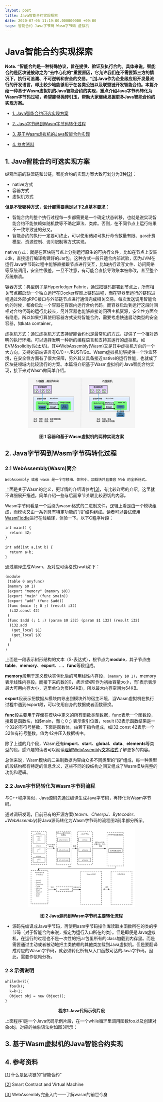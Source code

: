 ```yaml
---
layout: post
title: Java智能合约实现探索
date: 2020-07-06 11:19:00.000000000 +09:00
tags: 智能合约 Java字节码 Wasm字节码 虚拟机
---
```



# Java智能合约实现探索

**Note. “智能合约是一种特殊协议，旨在提供、验证及执行合约。具体来说，智能合约是区块链被称之为“去中心化的”重要原因，它允许我们在不需要第三方的情况下，执行可追溯、不可逆转和安全的交易。“[[1]](http://www.woshipm.com/blockchain/1442574.html)Java作为企业级应用开发最流行的开发语言，却比较少地能够用于在各类公链以及联盟链开发智能合约。本篇介绍一种基于Wasm虚拟机的Java智能合约的实现，重点介绍Java字节码转化为Wasm字节码过程，希望能够抛砖引玉，帮助大家继续发掘更多Java智能合约的实现方案。**

- [1. Java智能合约可选实现方案](https://github.com/berryjam/berryjam.github.io/blob/master/_posts/2020-06-20-Java%E6%99%BA%E8%83%BD%E5%90%88%E7%BA%A6%E5%AE%9E%E7%8E%B0%E6%8E%A2%E7%B4%A2.md#1-java%E6%99%BA%E8%83%BD%E5%90%88%E7%BA%A6%E5%8F%AF%E9%80%89%E5%AE%9E%E7%8E%B0%E6%96%B9%E6%A1%88)

- [2. Java字节码到Wasm字节码转化过程](https://github.com/berryjam/berryjam.github.io/blob/master/_posts/2020-06-20-Java%E6%99%BA%E8%83%BD%E5%90%88%E7%BA%A6%E5%AE%9E%E7%8E%B0%E6%8E%A2%E7%B4%A2.md#2-java%E5%AD%97%E8%8A%82%E7%A0%81%E5%88%B0wasm%E5%AD%97%E8%8A%82%E7%A0%81%E8%BD%AC%E5%8C%96%E8%BF%87%E7%A8%8B)

- [3. 基于Wasm虚拟机的Java智能合约实现](https://github.com/berryjam/berryjam.github.io/blob/master/_posts/2020-06-20-Java%E6%99%BA%E8%83%BD%E5%90%88%E7%BA%A6%E5%AE%9E%E7%8E%B0%E6%8E%A2%E7%B4%A2.md#3-%E5%9F%BA%E4%BA%8Ewasm%E8%99%9A%E6%8B%9F%E6%9C%BA%E7%9A%84java%E6%99%BA%E8%83%BD%E5%90%88%E7%BA%A6%E5%AE%9E%E7%8E%B0)

- [4. 参考资料](https://github.com/berryjam/berryjam.github.io/blob/master/_posts/2020-06-20-Java%E6%99%BA%E8%83%BD%E5%90%88%E7%BA%A6%E5%AE%9E%E7%8E%B0%E6%8E%A2%E7%B4%A2.md#4-%E5%8F%82%E8%80%83%E8%B5%84%E6%96%99)


## 1. Java智能合约可选实现方案

纵观当前的联盟链和公链，智能合约的实现方案大致可划分为3种[[2]](https://medium.com/@hashgard/smart-contract-and-virtual-machine-2406edfd3dbe#:~:text=The%20most%20common%20way%20to,machine%20in%20traditional%20IT%20technology.)：
- native方式
- 容器方式
- 虚拟机方式

**但是不管哪种方式，设计都需要满足以下2点基本要求：**
- 智能合约的整个执行过程每一步都需要是一个确定状态转移，也就是说实现智能合约不能依赖如随机数等不确定算法、类库。否则，在不同节点上运行结果不一致导致链的分叉。
- 智能合约的执行一定要可终止，可以使用诸如可执行命令数量有限、gas计费模型、资源控制、访问限制等方式实现。

native方式：就是在区块链节点上分别运行原生的可执行文件，比如在节点上安装Jdk，直接运行编译构建好的Jar包。这种方式一般只适合内部试验，因为JVM在运行Java字节码过程中能够直接跟节点进行交互，比如执行读写文件、访问网络等系统调用，安全性很差。一旦不注意，有可能会直接导致账本被修改，甚至整个系统崩溃。

容器方式：典型例子是Hyperledger Fabric，通过把链码部署到节点上，所有相关节点都启动一个独立运行在Docker容器上链码进程，而在容器里运行的链码进程通过外部gRPC接口与外部链节点进行通信完成相关交易。每次发送调用智能合约的时候，都会启动一个容器在容器内运行合约代码。而容器启动到运行这段时间相对合约代码的运行比较长，另外容器也能够直接访问宿主机资源，安全性方面会有隐患。所以如果打算使用容器方式支持智能合约，需要考虑快速启动类型的安全容器，如kata container。

虚拟机方式：通过虚拟机方式支持智能合约也是最常见的方式，提供了一个相对透明的执行环境。可以选择发明一种新的编程语言和支持其运行的虚拟机，如EVM&solidity(以太坊)。其中WebAssembly(Wasm)又是其中虚拟机方向的一个大方向，支持的前端语言有C/C++/RUST/Go。Wasm虚拟机能够提供一个沙盒环境，在安全性方面有了很大保障，另外其又具备接近native的运行性能，也就成了区块链领域内比较流行的方案。本篇将介绍基于Wasm虚拟机的Java智能合约实现，接下来对Wasm做简单介绍。

<div align="center">
<img src="https://github.com/berryjam/berryjam.github.io/blob/master/image/2020-07-06/%E6%99%BA%E8%83%BD%E5%90%88%E7%BA%A6%E5%8F%AF%E9%80%89%E6%96%B9%E6%A1%88.png?raw=true" height="70%" width="70%">	
</div>

<p align="center">
  <b>图 1 容器和基于Wasm虚拟机的两种实现方案</b><br>
</p>


## 2. Java字节码到Wasm字节码转化过程

### 2.1 WebAssembly(Wasm)简介

```
WebAssembly 或者 wasm 是一个可移植、体积小、加载快并且兼容 Web 的全新格式。
```

上面是关于Wasm的定义，更详情的介绍请参考[[3]](https://juejin.im/post/5be293daf265da616c65157e)，有比较详尽的介绍。这里就不详细展开描述，简单介绍一些与后面章节关联比较密切的内容。

Wasm字节码看是一个后缀为wasm格式的二进制文件，逻辑上看是由一个模块组成，而模块又由一系列具有特定功能的“段”结构组成。读者可以尝试使用[WasmFiddle](https://wasdk.github.io/WasmFiddle/)进行在线编译，体验一下。以下C程序片段：

```
int main() { 
  return 42;
}

int add(int a,int b) {
  return a+b;
}
```

通过编译生成Wasm，及对应可读格式(wat)如下：

```
(module
 (table 0 anyfunc)
 (memory $0 1)
 (export "memory" (memory $0))
 (export "main" (func $main))
 (export "add" (func $add))
 (func $main (; 0 ;) (result i32)
  (i32.const 42)
 )
 (func $add (; 1 ;) (param $0 i32) (param $1 i32) (result i32)
  (i32.add
   (get_local $1)
   (get_local $0)
  )
 )
)
```
上面是一段表示树形结构的文本（S-表达式），根节点为**module**，其子节点由**table**、**memory**、**export**、...、**func**等段组成。

**memory**段用于定义模块实例化后的可用线性内存段，```(memory $0 1)```，memory表示线性内存段，而接下来的数的$0，表示使用$0作为初始容量大小，而1表示表示最大可用内存大小，这里单位为页(64KB)，所以最大内存空间为64KB。

**export**段表示把数据从模块内导出到模块外的宿主环境，当Wasm虚拟机在执行过程中遇到export段，可以使用自身的数据或者函数替换。

**func**段主要用于存储在模块中定义的所有函数类型数据，func表示一个函数段，接着是函数名，如$main，而 (; 0 ;) 表示索引位置，result i32表示函数结果是一个32的有符号整数，下面是函数体，由若干指令组成，如i32.const 42表示一个32位有符号整数，值为42并压入数据栈中。

除了上述的几个段，Wasm还有**import**、**start**、**global**、**data**、**elements**等类型的段，感兴趣的读者可以阅读[理解WebAssembly文本格式](https://developer.mozilla.org/zh-CN/docs/WebAssembly/Understanding_the_text_format)了解更多的内容。

总体来说，Wasm模块的二进制数据内容由众多不同类型的“段”组成，每一种类型的段结构都有特定的信息含义，这些不同的段结构之间又组成了Wasm模块完整的功能和逻辑。

### 2.2 Java字节码转化为Wasm字节码流程

与C++程序类似，Java源码先通过编译生成Java字节码，再转化为Wasm字节码。

通过调研发现，目前已有的开源方案(*teavm*、*CheerpJ*、*Bytecoder*、*JWebAssembly*)将Java源码转化为Wasm字节码的流程图2前半部分所示。

<div align="center">
<img src="https://github.com/berryjam/berryjam.github.io/blob/master/image/2020-07-06/java_bytecode_to_wasm_bytecode.png?raw=true" height="70%" width="70%">	
</div>

<p align="center">
  <b>图 2 Java源码到Wasm字节码主要转化流程</b><br>
</p>

- 源码先编译成Java字节码，再使用asm字节码操作库读取主函数所在的类的字节码（对于智能合约来说，指定为运行入口所在的类）。但是即便是Java虚拟机，在运行的过程也不是一次性的把jar包里所有的class加载到内存里。而是需要通过主动或者被动地把主类依赖的其他类加载到Java虚拟机。但是要翻译成对应的Wasm字节码，就必须转化所有从入口函数可达的Java字节码。因此，需要作依赖分析。



### 2.3 示例说明

```
while(k<7){
  foo(k);
  k=k+1;
  Object obj = new Object();
}
```

<div align="center">
  <b>程序1 Java代码示例片段</b><br>
</div>


上面程序1是一个Java代码示例片段，在一个while循环里调用函数foo以及创建对象obj。对应的抽象语法树如图3所示：





## 3. 基于Wasm虚拟机的Java智能合约实现



## 4. 参考资料

[[1]](http://www.woshipm.com/blockchain/1442574.html) 什么是区块链的“智能合约”

[[2]](https://medium.com/@hashgard/smart-contract-and-virtual-machine-2406edfd3dbe#:~:text=The%20most%20common%20way%20to,machine%20in%20traditional%20IT%20technology.) Smart Contract and Virtual Machine

[[3]](https://juejin.im/post/5be293daf265da616c65157e) WebAssembly完全入门——了解wasm的前世今身
